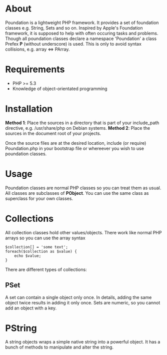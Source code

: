 # About
Poundation is a lightweight PHP framework. It provides a set of foundation classes e.g. String, Sets and so on. Inspired by Apple's Foundation framework, it is supposed to help with often occuring tasks and problems.
Though all poundation classes declare a namespace 'Poundation' a class Prefex __P__ (without underscore) is used. This is only to avoid syntax collisions, e.g. array <=> PArray.

# Requirements
* PHP >= 5.3
* Knowledge of object-orientated programming

# Installation
__Method 1__: Place the sources in a directory that is part of your include_path directive, e.g. /usr/share/php on Debian systems.
__Method 2__: Place the sources in the document root of your projects.

Once the source files are at the desired location, include (or require) Poundation.php in your bootstrap file or whereever you wish to use poundation classes.

# Usage
Poundation classes are normal PHP classes so you can treat them as usual. All classes are subclasses of __PObject__. You can use the same class as superclass for your own classes.

# Collections
All collection classes hold other values/objects. There work like normal PHP arrays so you can use the array syntax 

	$collection[] = 'some text';
	foreach($collection as $value) {
		echo $value;
	}

There are different types of collections:

## PSet
A set can contain a single object only once. In details, adding the same object twice results in adding it only once.
Sets are numeric, so you cannot add an object with a key.


# PString
A string objects wraps a simple native string into a powerful object. It has a bunch of methods to manipulate and alter the string.
